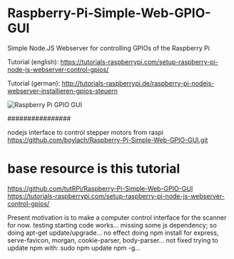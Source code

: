 # Raspberry-Pi-Simple-Web-GPIO-GUI
Simple Node.JS Webserver for controlling GPIOs of the Raspberry Pi

Tutorial (english): https://tutorials-raspberrypi.com/setup-raspberry-pi-node-js-webserver-control-gpios/

Tutorial (german): http://tutorials-raspberrypi.de/raspberry-pi-nodejs-webserver-installieren-gpios-steuern

![Raspberry Pi GPIO GUI](http://tutorials-raspberrypi.de/wp-content/uploads/Raspberry-Pi-Node.js-Webserver-GPIOS.png)

################

nodejs interface to control stepper motors from raspi
https://github.com/boylach/Raspberry-Pi-Simple-Web-GPIO-GUI.git

# base resource is this tutorial
https://github.com/tutRPi/Raspberry-Pi-Simple-Web-GPIO-GUI
https://tutorials-raspberrypi.com/setup-raspberry-pi-node-js-webserver-control-gpios/

Present motivation is to make a computer control interface for the scanner for now.
testing starting code works... 
	missing some js dependency; so doing apt-get update/upgrade... no effect
	doing npm install for express, serve-favicon, morgan, cookie-parser, body-parser... not fixed
	trying to update npm with: sudo npm update npm -g... 